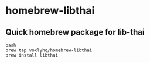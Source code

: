# homebrew-libthai

## Quick homebrew package for lib-thai

```
bash
brew tap voxlyhq/homebrew-libthai
brew install libthai
```